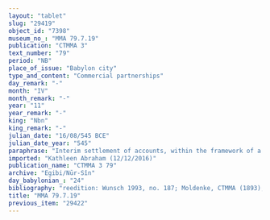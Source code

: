 ```yaml
---
layout: "tablet"
slug: "29419"
object_id: "7398"
museum_no_: "MMA 79.7.19"
publication: "CTMMA 3"
text_number: "79"
period: "NB"
place_of_issue: "Babylon city"
type_and_content: "Commercial partnerships"
day_remark: "-"
month: "IV"
month_remark: "-"
year: "11"
year_remark: "-"
king: "Nbn"
king_remark: "-"
julian_date: "16/08/545 BCE"
julian_date_year: "545"
paraphrase: "Interim settlement of accounts, within the framework of a business partnership..<br /> The 11 shekels of silver at <strong>C<sub>1</sub></strong>&rsquo;s disposal [broken off], the 9 shekels of silver at <strong>C<sub>2</sub></strong>&rsquo;s disposal are credited to <strong>A </strong>(<em>ana muhhi el&ucirc;</em>), and the 20 shekels of silver at <strong>C<sub>3</sub></strong>&rsquo;s disposal are credited to <strong>B</strong>. The business&rsquo; mustard-seeds that are still undivided (<em>kar&ucirc;</em>) and which have been <em>taken for the land</em>&nbsp; (uncl.)(<em>ana māti ṣabātu), </em>the 15 shekels of silver at <strong>C<sub>4</sub></strong>&rsquo;s disposal, and the 15 shekels of silver at <strong>C<sub>5</sub></strong>&rsquo;s disposal will be divided between them in equal shares. As for the 10 kor of barley which [broken off] at <strong>C<sub>6</sub></strong>&rsquo;s disposal: they are credited to <strong>B</strong>. Names of 2 witnesses and the scribe: Arad-Marduk/Kittia//&Scaron;ang&ucirc;-Ea.<br /> &nbsp;<br /> <strong>A </strong>= Iddin-Marduk/Iqī&scaron;āya(//Nūr-S&icirc;n); <strong>B</strong> = Ea-nāṣir/Mu&scaron;allim(//&Scaron;ang&ucirc;-Nanāya); <strong>C<sub>1 </sub></strong>= &hellip;/Iddāya; <strong>C<sub>2</sub></strong> = Nab&ucirc;-zēru-iqī&scaron;a/&Scaron;ākin-&scaron;umi; <strong>C<sub>3</sub></strong> = Rēmūt/Nab&ucirc;-mukīn-apli; <strong>C<sub>4</sub></strong> = Silīm-..., slave of <strong>D</strong>; <strong>C<sub>5</sub></strong> = Tabnēa/&Scaron;ang&ucirc;-Zariqu; <strong>C<sub>6</sub></strong> = Itti-&hellip;; <strong>D </strong>= Nab&ucirc;-rēmanni"
imported: "Kathleen Abraham (12/12/2016)"
publication_name: "CTMMA 3 79"
archive: "Egibi/Nūr-Sîn"
day_babylonian_: "24"
bibliography: "reedition: Wunsch 1993, no. 187; Moldenke, CTMMA (1893), no. 25."
title: "MMA 79.7.19"
previous_item: "29422"
---
```

